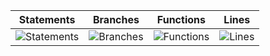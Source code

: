 | Statements                  | Branches                | Functions                 | Lines             |
| --------------------------- | ----------------------- | ------------------------- | ----------------- |
| ![Statements](https://img.shields.io/badge/statements-99.23%25-brightgreen.svg?style=for-the-badge&logo=jest) | ![Branches](https://img.shields.io/badge/branches-93.33%25-brightgreen.svg?style=for-the-badge&logo=jest) | ![Functions](https://img.shields.io/badge/functions-97.61%25-brightgreen.svg?style=for-the-badge&logo=jest) | ![Lines](https://img.shields.io/badge/lines-99.42%25-brightgreen.svg?style=for-the-badge&logo=jest) |